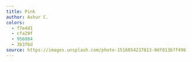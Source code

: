 ```yaml
---
title: Pink
author: Ashur C.
colors:
  - f7e4d1
  - cfa29f
  - 956884
  - 3b3f6d
source: https://images.unsplash.com/photo-1516054237813-0df813b7f496
---
```

